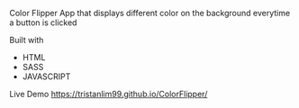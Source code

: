 Color Flipper App that displays different color on the background everytime a button is clicked

Built with
* HTML
* SASS
* JAVASCRIPT

Live Demo
https://tristanlim99.github.io/ColorFlipper/
